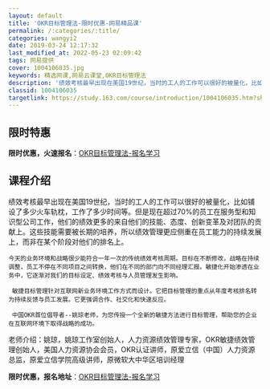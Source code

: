 ```yaml
---
layout: default
title: 'OKR目标管理法-限时优惠-网易精品课'
permalink: /:categories/:title/
categories: wangyi2
date: 2019-03-24 12:17:32
last_modified_at: 2022-05-23 02:09:42
tags: 网易提供
cover: 1004106035.jpg
keywords: 精选网课,网易云课堂,OKR目标管理法
description: '绩效考核最早出现在美国19世纪，当时的工人的工作可以很好的被量化，比如铺设了多少火车轨枕，工作了多少时间等。但是现在超过'
classid: 1004106035
targetlink: https://study.163.com/course/introduction/1004106035.htm?share=1&shareId=1025206652&utm_campaign=share&utm_medium=iphoneShare&utm_source=&utm_u=1025206652
---
```


## 限时特惠

**限时优惠，火速报名**：[OKR目标管理法-报名学习](https://study.163.com/course/introduction/1004106035.htm?share=1&shareId=1025206652&utm_campaign=share&utm_medium=iphoneShare&utm_source=&utm_u=1025206652)

## 课程介绍

绩效考核最早出现在美国19世纪，当时的工人的工作可以很好的被量化，比如铺设了多少火车轨枕，工作了多少时间等。但是现在超过70%的员工在服务型和知识型公司工作，他们的绩效更多的来自他们的技能、态度、创新变革及对团队的贡献上。这些技能需要被长期的培养，所以绩效管理更应侧重在员工能力的持续发展上，而非在某个阶段对他们的排名上。

    今天的业务环境和战略很少能符合一年一次的传统绩效考核周期。目标在不断修改，战略在持续调整，员工不停在不同项目之间转换，他们在不同的部门向不同经理汇报。敏捷化开始渗透在业务中，它逐渐对我们的目标设定、绩效考核与人员管理发生影响。

     敏捷目标管理针对互联网新业务环境工作方式而设计。它把目标管理的重点从年度考核排名转为持续反馈与员工发展。它更强调合作、社交化和快速反应。

     中国OKR首位倡导者--姚琼老师，为您传授一个全新的敏捷方法进行目标管理，帮助您的企业在互联网环境下取得战略的成功。

老师介绍：姚琼，姚琼工作室创始人，人力资源绩效管理专家，OKR敏捷绩效管理创始人，美国人力资源协会会员，OKR认证讲师，原爱立信（中国）人力资源总监，原爱立信学院高级讲师，原微软大中华区培训经理

**限时优惠，报名地址**：[OKR目标管理法-报名学习](https://study.163.com/course/introduction/1004106035.htm?share=1&shareId=1025206652&utm_campaign=share&utm_medium=iphoneShare&utm_source=&utm_u=1025206652)

